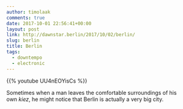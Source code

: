 ```yaml
---
author: timolaak
comments: true
date: 2017-10-01 22:56:41+00:00
layout: post
link: http://dawnstar.berlin/2017/10/02/berlin/
slug: berlin
title: Berlin
tags:
  - downtempo
  - electronic
---
```


{{% youtube UU4nEOYisCs %}}

Sometimes when a man leaves the comfortable surroundings of his own *kiez*, he might notice that Berlin is actually a very big city.
